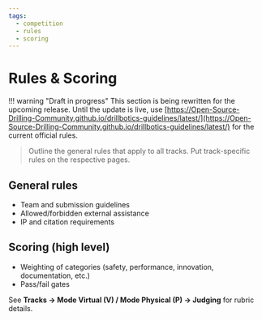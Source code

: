 ```yaml
---
tags:
  - competition
  - rules
  - scoring
---
```


# Rules & Scoring

!!! warning "Draft in progress"
    This section is being rewritten for the upcoming release. Until the update is live, use [https://Open-Source-Drilling-Community.github.io/drillbotics-guidelines/latest/](https://Open-Source-Drilling-Community.github.io/drillbotics-guidelines/latest/) for the current official rules.

> Outline the general rules that apply to all tracks. Put track-specific rules on the respective pages.

## General rules

- Team and submission guidelines
- Allowed/forbidden external assistance
- IP and citation requirements

## Scoring (high level)

- Weighting of categories (safety, performance, innovation, documentation, etc.)
- Pass/fail gates

See **Tracks → Mode Virtual (V) / Mode Physical (P) → Judging** for rubric details.
